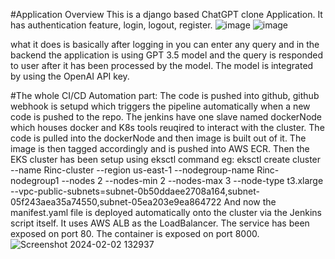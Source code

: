 #Application Overview
This is a django based ChatGPT clone Application. It has authentication feature, login, logout, register. 
![image](https://github.com/SANDEEP-NAYAK/django-GPT-3.5-ChatBot/assets/77114339/0d229dc6-b67f-4989-aac6-2b0e5608a9a0)
![image](https://github.com/SANDEEP-NAYAK/django-GPT-3.5-ChatBot/assets/77114339/d94b5e58-a3ad-4786-8623-c04c75d62eb6)

what it does is basically after logging in you can enter any query and in the backend the application is using GPT 3.5 model and the query is responded to user after it has been processed by the model.
The model is integrated by using the OpenAI API key.

#The whole CI/CD Automation part:
The code is pushed into github, github webhook is setupd which triggers the pipeline automatically when a new code is pushed to the repo.
The jenkins have one slave named dockerNode which houses docker and K8s tools reuqired to interact with the cluster.
The code is pulled into the dockerNode and then image is built out of it.
The image is then tagged accordingly and is pushed into AWS ECR.
Then the EKS cluster has been setup using eksctl command 
eg: eksctl create cluster --name Rinc-cluster --region us-east-1 --nodegroup-name Rinc-nodegroup1 --nodes 2 --nodes-min 2 --nodes-max 3 --node-type t3.xlarge --vpc-public-subnets=subnet-0b50ddaee2708a164,subnet-05f243aea35a74550,subnet-05ea203e9ea864722
And now the manifest.yaml file is deployed automatically onto the cluster via the Jenkins script itself.
It uses AWS ALB as the LoadBalancer.
The service has been exposed on port 80.
The container is exposed on port 8000.
![Screenshot 2024-02-02 132937](https://github.com/SANDEEP-NAYAK/django-GPT-3.5-ChatBot/assets/77114339/7fd3ffe9-4411-4b45-b027-e137edab4c8e)
